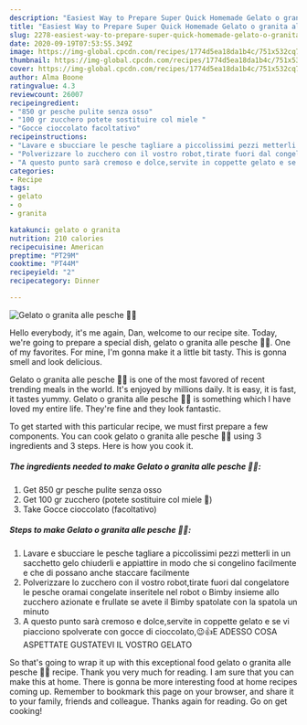 ```yaml
---
description: "Easiest Way to Prepare Super Quick Homemade Gelato o granita alle pesche 🤗😉"
title: "Easiest Way to Prepare Super Quick Homemade Gelato o granita alle pesche 🤗😉"
slug: 2278-easiest-way-to-prepare-super-quick-homemade-gelato-o-granita-alle-pesche
date: 2020-09-19T07:53:55.349Z
image: https://img-global.cpcdn.com/recipes/1774d5ea18da1b4c/751x532cq70/gelato-o-granita-alle-pesche-🤗😉-recipe-main-photo.jpg
thumbnail: https://img-global.cpcdn.com/recipes/1774d5ea18da1b4c/751x532cq70/gelato-o-granita-alle-pesche-🤗😉-recipe-main-photo.jpg
cover: https://img-global.cpcdn.com/recipes/1774d5ea18da1b4c/751x532cq70/gelato-o-granita-alle-pesche-🤗😉-recipe-main-photo.jpg
author: Alma Boone
ratingvalue: 4.3
reviewcount: 26007
recipeingredient:
- "850 gr pesche pulite senza osso"
- "100 gr zucchero potete sostituire col miele "
- "Gocce cioccolato facoltativo"
recipeinstructions:
- "Lavare e sbucciare le pesche tagliare a piccolissimi pezzi metterli in un sacchetto gelo chiuderli e appiattire in modo che si congelino facilmente e che di possano anche staccare facilmente"
- "Polverizzare lo zucchero con il vostro robot,tirate fuori dal congelatore le pesche oramai congelate inseritele nel robot o Bimby insieme allo zucchero azionate e frullate se avete il Bimby spatolate con la spatola un minuto"
- "A questo punto sarà cremoso e dolce,servite in coppette gelato e se vi piacciono spolverate con gocce di cioccolato,😉👍E ADESSO COSA ASPETTATE GUSTATEVI IL VOSTRO GELATO"
categories:
- Recipe
tags:
- gelato
- o
- granita

katakunci: gelato o granita 
nutrition: 210 calories
recipecuisine: American
preptime: "PT29M"
cooktime: "PT44M"
recipeyield: "2"
recipecategory: Dinner

---
```



![Gelato o granita alle pesche 🤗😉](https://img-global.cpcdn.com/recipes/1774d5ea18da1b4c/751x532cq70/gelato-o-granita-alle-pesche-🤗😉-recipe-main-photo.jpg)

Hello everybody, it's me again, Dan, welcome to our recipe site. Today, we're going to prepare a special dish, gelato o granita alle pesche 🤗😉. One of my favorites. For mine, I'm gonna make it a little bit tasty. This is gonna smell and look delicious.

Gelato o granita alle pesche 🤗😉 is one of the most favored of recent trending meals in the world. It's enjoyed by millions daily. It is easy, it is fast, it tastes yummy. Gelato o granita alle pesche 🤗😉 is something which I have loved my entire life. They're fine and they look fantastic.




To get started with this particular recipe, we must first prepare a few components. You can cook gelato o granita alle pesche 🤗😉 using 3 ingredients and 3 steps. Here is how you cook it.

<!--inarticleads1-->

##### The ingredients needed to make Gelato o granita alle pesche 🤗😉:

1. Get 850 gr pesche pulite senza osso
1. Get 100 gr zucchero (potete sostituire col miele 🍯)
1. Take Gocce cioccolato (facoltativo)




<!--inarticleads2-->

##### Steps to make Gelato o granita alle pesche 🤗😉:

1. Lavare e sbucciare le pesche tagliare a piccolissimi pezzi metterli in un sacchetto gelo chiuderli e appiattire in modo che si congelino facilmente e che di possano anche staccare facilmente
1. Polverizzare lo zucchero con il vostro robot,tirate fuori dal congelatore le pesche oramai congelate inseritele nel robot o Bimby insieme allo zucchero azionate e frullate se avete il Bimby spatolate con la spatola un minuto
1. A questo punto sarà cremoso e dolce,servite in coppette gelato e se vi piacciono spolverate con gocce di cioccolato,😉👍E ADESSO COSA ASPETTATE GUSTATEVI IL VOSTRO GELATO




So that's going to wrap it up with this exceptional food gelato o granita alle pesche 🤗😉 recipe. Thank you very much for reading. I am sure that you can make this at home. There is gonna be more interesting food at home recipes coming up. Remember to bookmark this page on your browser, and share it to your family, friends and colleague. Thanks again for reading. Go on get cooking!
